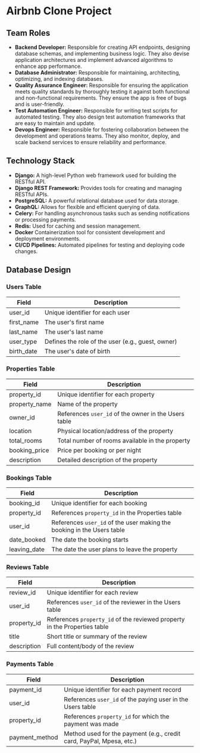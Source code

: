 # Airbnb Clone Project
## Team Roles
- **Backend Developer:** Responsible for creating API endpoints, designing database schemas, and implementing business logic. They also devise application architectures and implement advanced algorithms to enhance app performance.
- **Database Administrator:** Responsible for maintaining, architecting, optimizing, and indexing databases.
- **Quality Assurance Engineer:** Responsible for ensuring the application meets quality standards by thoroughly testing it against both functional and non-functional requirements. They ensure the app is free of bugs and is user-friendly.
- **Test Automation Engineer:** Responsible for writing test scripts for automated testing. They also design test automation frameworks that are easy to maintain and update.
- **Devops Engineer:** Responsible for fostering collaboration between the development and operations teams. They also monitor, deploy, and scale backend services to ensure reliability and performance.
## Technology Stack
- **Django:** A high-level Python web framework used for building the RESTful API.
- **Django REST Framework:** Provides tools for creating and managing RESTful APIs.
- **PostgreSQL:** A powerful relational database used for data storage.
- **GraphQL:** Allows for flexible and efficient querying of data.
- **Celery:** For handling asynchronous tasks such as sending notifications or processing payments.
- **Redis:** Used for caching and session management.
- **Docker** Containerization tool for consistent development and deployment environments.
- **CI/CD Pipelines:** Automated pipelines for testing and deploying code changes.
## Database Design
### Users Table
| **Field**   | **Description**                                   |
| ----------- | ------------------------------------------------- |
| user\_id    | Unique identifier for each user                   |
| first\_name | The user's first name                             |
| last\_name  | The user's last name                              |
| user\_type  | Defines the role of the user (e.g., guest, owner) |
| birth\_date | The user's date of birth                          |
### Properties Table
| **Field**      | **Description**                                      |
| -------------- | ---------------------------------------------------- |
| property\_id   | Unique identifier for each property                  |
| property\_name | Name of the property                                 |
| owner\_id      | References `user_id` of the owner in the Users table |
| location       | Physical location/address of the property            |
| total\_rooms   | Total number of rooms available in the property      |
| booking\_price | Price per booking or per night                       |
| description    | Detailed description of the property                 |
### Bookings Table
| **Field**     | **Description**                                                        |
| ------------- | ---------------------------------------------------------------------- |
| booking\_id   | Unique identifier for each booking                                     |
| property\_id  | References `property_id` in the Properties table                       |
| user\_id      | References `user_id` of the user making the booking in the Users table |
| date\_booked  | The date the booking starts                                            |
| leaving\_date | The date the user plans to leave the property                          |
### Reviews Table
| **Field**    | **Description**                                                           |
| ------------ | ------------------------------------------------------------------------- |
| review\_id   | Unique identifier for each review                                         |
| user\_id     | References `user_id` of the reviewer in the Users table                   |
| property\_id | References `property_id` of the reviewed property in the Properties table |
| title        | Short title or summary of the review                                      |
| description  | Full content/body of the review                                           |
### Payments Table
| **Field**       | **Description**                                                      |
| --------------- | -------------------------------------------------------------------- |
| payment\_id     | Unique identifier for each payment record                            |
| user\_id        | References `user_id` of the paying user in the Users table           |
| property\_id    | References `property_id` for which the payment was made              |
| payment\_method | Method used for the payment (e.g., credit card, PayPal, Mpesa, etc.) |
